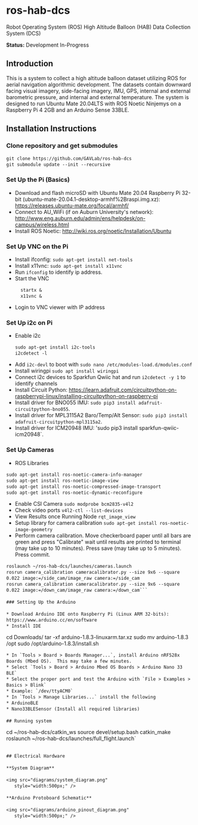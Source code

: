 # ros-hab-dcs

Robot Operating System (ROS) High Altitude Balloon (HAB) Data Collection System (DCS)

**Status:** Development In-Progress

## Introduction

This is a system to collect a high altitude balloon dataset utilizing ROS for aerial navigation algorithmic development.  The datasets contain downward facing visual imagery, side-facing imagery, IMU, GPS, internal and external barometric pressure, and internal and external temperature.  The system is designed to run Ubuntu Mate 20.04LTS with ROS Noetic Ninjemys on a Raspberry Pi 4 2GB and an Arduino Sense 33BLE.

## Installation Instructions
### Clone repository and get submodules
```
git clone https://github.com/GAVLab/ros-hab-dcs
git submodule update --init --recursive
```
### Set Up the Pi (Basics)

* Download and flash microSD with Ubuntu Mate 20.04 Raspberry Pi 32-bit (ubuntu-mate-20.04.1-desktop-armhf%2Braspi.img.xz): https://releases.ubuntu-mate.org/focal/armhf/
* Connect to AU_WiFi (if on Auburn University's network): http://www.eng.auburn.edu/admin/ens/helpdesk/on-campus/wireless.html
* Install ROS Noetic: http://wiki.ros.org/noetic/Installation/Ubuntu

### Set Up VNC on the Pi

* Install ifconfig: `sudo apt-get install net-tools`
* Install x11vnc: `sudo apt-get install x11vnc`
* Run `ifconfig` to identify ip address.
* Start the VNC
  ``` 
    startx &
    x11vnc &
  ```
* Login to VNC viewer with IP address
  
### Set Up i2c on Pi

* Enable i2c
  ```
  sudo apt-get install i2c-tools
  i2cdetect -l
  ```
* Add `i2c-devl` to boot with `sudo nano /etc/modules-load.d/modules.conf`
* Install wiringpi `sudo apt install wiringpi`
* Connect i2c devices to Sparkfun Qwiic hat and run `i2cdetect -y 1` to identify channels
* Install Circuit Python: https://learn.adafruit.com/circuitpython-on-raspberrypi-linux/installing-circuitpython-on-raspberry-pi
* Install driver for BNO055 IMU: `sudo pip3 install adafruit-circuitpython-bno055`.
* Install driver for MPL3115A2 Baro/Temp/Alt Sensor: `sudo pip3 install adafruit-circuitpython-mpl3115a2`.
* Install driver for ICM20948 IMU: 'sudo pip3 install sparkfun-qwiic-icm20948`.

### Set Up Cameras

* ROS Libraries
```
sudo apt-get install ros-noetic-camera-info-manager
sudo apt-get install ros-noetic-image-view
sudo apt-get install ros-noetic-compressed-image-transport
sudo apt-get install ros-noetic-dynamic-reconfigure
```
* Enable CSI Camera
```sudo modprobe bcm2835-v4l2```
* Check video ports
```v4l2-ctl --list-devices``` 
* View Results once Running Node
```rqt_image_view```
* Setup library for camera calibration
```sudo apt-get install ros-noetic-image-geometry```
* Perform camera calibration. Move checkerboard paper until all bars are green and press "Calibrate" wait until results are printed to terminal (may take up to 10 minutes).  Press save (may take up to 5 minutes).  Press commit.
```
roslaunch ~/ros-hab-dcs/launches/cameras.launch
rosrun camera_calibration cameracalibrator.py --size 9x6 --square 0.022 image:=/side_cam/image_raw camera:=/side_cam
rosrun camera_calibration cameracalibrator.py --size 9x6 --square 0.022 image:=/down_cam/image_raw camera:=/down_cam```

### Setting Up the Arduino

* Download Arduino IDE onto Raspberry Pi (Linux ARM 32-bits): https://www.arduino.cc/en/software
* Install IDE
  ```
  cd Downloads/
  tar -xf arduino-1.8.3-linuxarm.tar.xz
  sudo mv arduino-1.8.3 /opt
  sudo /opt/arduino-1.8.3/install.sh
  ```
* In `Tools > Board > Boards Manager...`, install Arduino nRF528x Boards (Mbed OS).  This may take a few minutes.
* Select `Tools > Board > Arduino Mbed OS Boards > Arduino Nano 33 BLE`
* Select the proper port and test the Arduino with `File > Examples > Basics > Blink`
  * Example: `/dev/ttyACM0`
* In `Tools > Manage Libraries...` install the following
  * ArduinoBLE
  * Nano33BLESensor (Install all required libraries)

## Running system

  ```
  cd ~/ros-hab-dcs/catkin_ws
  source devel/setup.bash
  catkin_make
  roslaunch ~/ros-hab-dcs/launches/full_flight.launch`
  ```

## Electrical Hardware

**System Diagram**

<img src="diagrams/system_diagram.png"
     style="width:500px;" />

**Arduino Protoboard Schematic**

<img src="diagrams/arduino_pinout_diagram.png"
     style="width:500px;" />
